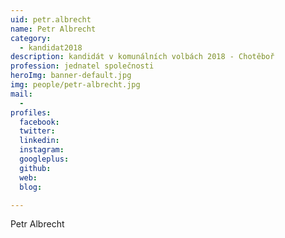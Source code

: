 ```yaml
---
uid: petr.albrecht
name: Petr Albrecht
category:
  - kandidat2018
description: kandidát v komunálních volbách 2018 - Chotěboř
profession: jednatel společnosti
heroImg: banner-default.jpg
img: people/petr-albrecht.jpg
mail:
  -
profiles:
  facebook:
  twitter:
  linkedin:
  instagram:
  googleplus:
  github:
  web:
  blog:

---
```


Petr Albrecht
